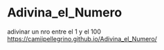 # Adivina_el_Numero
adivinar un nro entre el 1 y el 100 
https://camiipellegrino.github.io/Adivina_el_Numero/
